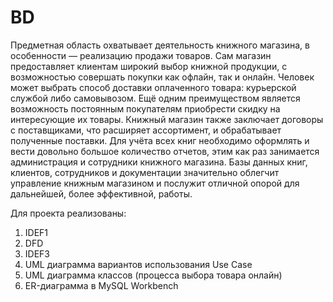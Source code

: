 # BD
Предметная область охватывает деятельность книжного магазина, в особенности — реализацию продажи товаров. Сам магазин предоставляет клиентам широкий выбор книжной продукции, с возможностью совершать покупки как офлайн, так и онлайн. Человек может выбрать способ доставки оплаченного товара: курьерской службой либо самовывозом. Ещё одним преимуществом является возможность постоянным покупателям приобрести скидку на интересующие их товары. Книжный магазин также заключает договоры с поставщиками, что расширяет ассортимент, и обрабатывает полученные поставки. Для учёта всех книг необходимо оформлять и вести довольно большое количество отчетов, этим как раз занимается администрация и сотрудники книжного магазина. Базы данных книг, клиентов, сотрудников и документации значительно облегчит управление книжным магазином и послужит отличной опорой для дальнейшей, более эффективной, работы.

Для проекта реализованы:
1. IDEF1
2. DFD
3. IDEF3
4. UML диаграмма вариантов использования Use Case
5. UML диаграмма классов (процесса выбора товара онлайн)
6. ER-диаграмма в MySQL Workbench
